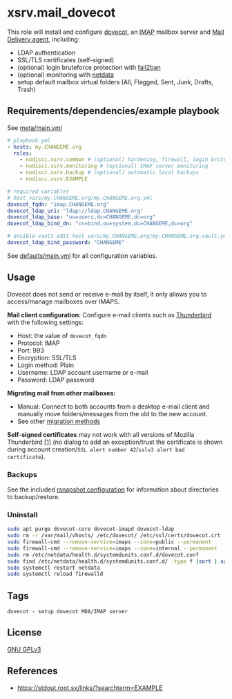 # xsrv.mail_dovecot

This role will install and configure [dovecot](https://en.wikipedia.org/wiki/Dovecot_(software)), an [IMAP](https://en.wikipedia.org/wiki/Internet_Message_Access_Protocol) mailbox server and [Mail Delivery agent](https://en.wikipedia.org/wiki/Message_delivery_agent), including:
- LDAP authentication
- SSL/TLS certificates (self-signed)
- (optional) login bruteforce protection with [fail2ban](../common)
- (optional) monitoring with [netdata](../monitoring_netdata)
- setup default mailbox virtual folders (All, Flagged, Sent, Junk, Drafts, Trash)


## Requirements/dependencies/example playbook

See [meta/main.yml](meta/main.yml)

```yaml
# playbook.yml
- hosts: my.CHANGEME.org
  roles:
    - nodiscc.xsrv.common # (optional) hardening, firewall, login bruteforce prevention
    - nodiscc.xsrv.monitoring # (optional) IMAP server monitoring
    - nodiscc.xsrv.backup # (optional) automatic local backups
    - nodiscc.xsrv.EXAMPLE

# required variables
# host_vars/my.CHANGEME.org/my.CHANGEME.org.yml
dovecot_fqdn: "imap.CHANGEME.org"
dovecot_ldap_uri: "ldap://ldap.CHANGEME.org"
dovecot_ldap_base: "ou=users,dc=CHANGEME,dc=org"
dovecot_ldap_bind_dn: "cn=bind,ou=system,dc=CHANGEME,dc=org"

# ansible-vault edit host_vars/my.CHANGEME.org/my.CHANGEME.org.vault.yml
dovecot_ldap_bind_password: "CHANGEME"
```

See [defaults/main.yml](defaults/main.yml) for all configuration variables.


## Usage

Dovecot does not send or receive e-mail by itself, it only allows you to access/manage mailboxes over IMAPS.

**Mail client configuration:** Configure e-mail clients such as [Thunderbird](https://en.wikipedia.org/wiki/Mozilla_Thunderbird) with the following settings:
- Host: the value of `dovecot_fqdn`
- Protocol: IMAP
- Port: 993
- Encryption: SSL/TLS
- Login method: Plain
- Username: LDAP account username or e-mail
- Password: LDAP password

**Migrating mail from other mailboxes:**
- Manual: Connect to both accounts from a desktop e-mail client  and manually move folders/messages from the old to the new account.
- See other [migration methods](https://doc.dovecot.org/admin_manual/migrating_mailboxes/)

**Self-signed certificates** may not work with all versions of Mozilla Thunderbird [[1]](https://bugzilla.mozilla.org/show_bug.cgi?id=1681960) (no dialog to add an exception/trust the certificate is shown during account creation/`SSL alert number 42`/`sslv3 alert bad certificate`).

### Backups

See the included [rsnapshot configuration](templates/etc_rsnapshot.d_dovecot.conf.j2) for information about directories to backup/restore.

### Uninstall

```bash
sudo apt purge dovecot-core dovecot-imapd dovecot-ldap
sudo rm -r /var/mail/vhosts/ /etc/dovecot/ /etc/ssl/certs/dovecot.crt
sudo firewall-cmd --remove-service=imaps --zone=public --permanent
sudo firewall-cmd --remove-service=imaps --zone=internal --permanent
sudo rm /etc/netdata/health.d/systemdunits.conf.d/dovecot.conf
sudo find /etc/netdata/health.d/systemdunits.conf.d/ -type f |sort | xargs sudo cat | sudo tee /etc/netdata/health.d/systemdunits.conf
sudo systemctl restart netdata
sudo systemctl reload firewalld
```


## Tags

<!--BEGIN TAGS LIST-->
```
dovecot - setup dovecot MDA/IMAP server
```
<!--END TAGS LIST-->


## License

[GNU GPLv3](../../LICENSE)


## References

- https://stdout.root.sx/links/?searchterm=EXAMPLE
